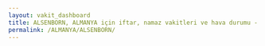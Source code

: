 ```yaml
---
layout: vakit_dashboard
title: ALSENBORN, ALMANYA için iftar, namaz vakitleri ve hava durumu - ilçe/eyalet seç
permalink: /ALMANYA/ALSENBORN/
---
```


<script type="text/javascript">
  var GLOBAL_COUNTRY = 'ALMANYA';
  var GLOBAL_CITY = 'ALSENBORN';
  var GLOBAL_STATE = '';
  var lat = 72;
  var lon = 21;
</script>
